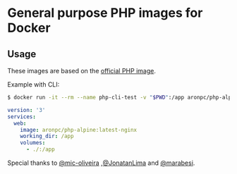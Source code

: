 # General purpose PHP images for Docker


## Usage

These images are based on the [official PHP image](https://hub.docker.com/_/php/).

Example with CLI:

```bash
$ docker run -it --rm --name php-cli-test -v "$PWD":/app aronpc/php-alpine:latest-fpm php -v
```

```yml
version: '3'
services:
  web:
    image: aronpc/php-alpine:latest-nginx
    working_dir: /app
    volumes:
      - ./:/app
```


Special thanks to [@mic-oliveira](https://github.com/@mic-oliveira) ,[@JonatanLima](https://github.com/@JonatanLima) and [@marabesi](https://github.com/@marabesi). 
